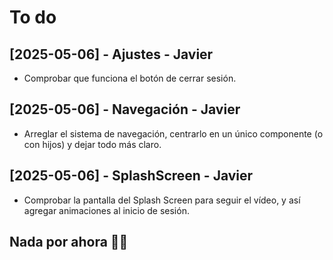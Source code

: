 # To do

## [2025-05-06] - Ajustes - Javier
- Comprobar que funciona el botón de cerrar sesión.

## [2025-05-06] - Navegación - Javier
- Arreglar el sistema de navegación, centrarlo en un único componente (o con hijos) y dejar todo más claro.

## [2025-05-06] - SplashScreen - Javier
- Comprobar la pantalla del Splash Screen para seguir el vídeo, y así agregar animaciones al inicio de sesión.

## Nada por ahora 🕺💃
